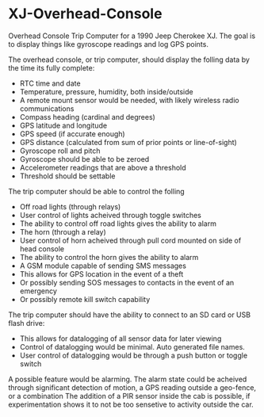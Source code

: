 # XJ-Overhead-Console
Overhead Console Trip Computer for a 1990 Jeep Cherokee XJ. The goal is to display things like gyroscope readings and log GPS points.

The overhead console, or trip computer, should display the folling data by the time its fully complete:
- RTC time and date
- Temperature, pressure, humidity, both inside/outside
-   A remote mount sensor would be needed, with likely wireless radio communications
- Compass heading (cardinal and degrees)
- GPS latitude and longitude
- GPS speed (if accurate enough)
- GPS distance (calculated from sum of prior points or line-of-sight)
- Gyroscope roll and pitch
-   Gyroscope should be able to be zeroed
- Accelerometer readings that are above a threshold
-   Threshold should be settable


The trip computer should be able to control the folling
- Off road lights (through relays)
-   User control of lights acheived through toggle switches
-   The ability to control off road lights gives the ability to alarm
- The horn (through a relay)
-   User control of horn acheived through pull cord mounted on side of head console
-   The ability to control the horn gives the ability to alarm
- A GSM module capable of sending SMS messages
-   This allows for GPS location in the event of a theft
-   Or possibly sending SOS messages to contacts in the event of an emergency
-   Or possibly remote kill switch capability

The trip computer should have the ability to connect to an SD card or USB flash drive:
- This allows for datalogging of all sensor data for later viewing
- Control of datalogging would be minimal. Auto generated file names.
-   User control of datalogging would be through a push button or toggle switch

A possible feature would be alarming. The alarm state could be acheived
through significant detection of motion, a GPS reading outside a geo-fence, or a combination
The addition of a PIR sensor inside the cab is possible, if experimentation shows it to not be too sensetive to activity outside the car.
